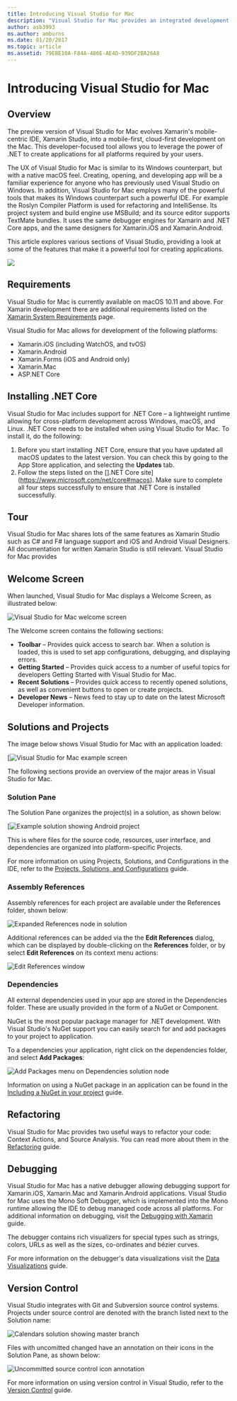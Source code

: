 ```yaml
---
title: Introducing Visual Studio for Mac
description: "Visual Studio for Mac provides an integrated development environment to build .NET applications on macOS, including ASP.NET Core websites and Xamarin projects for iOS, Android, Mac, and Xamarin.Forms."
author: asb3993
ms.author: amburns
ms.date: 01/20/2017
ms.topic: article
ms.assetid: 79EBE10A-F84A-486E-AE4D-939DF2BA26A8
---
```


# Introducing Visual Studio for Mac

## Overview

The preview version of Visual Studio for Mac evolves Xamarin's mobile-centric IDE, Xamarin Studio, into a mobile-first, cloud-first development on the Mac. This developer-focused tool allows you to leverage the power of .NET to create applications for all platforms required by your users.

The UX of Visual Studio for Mac is similar to its Windows counterpart, but with a native macOS feel. Creating, opening, and developing app will be a familiar experience for anyone who has previously used Visual Studio on Windows. In addition, Visual Studio for Mac employs many of the powerful tools that makes its Windows counterpart such a powerful IDE. For example the Roslyn Compiler Platform is used for refactoring and IntelliSense. Its project system and build engine use MSBuild; and its source editor supports TextMate bundles. It uses the same debugger engines for Xamarin and .NET Core apps, and the same designers for Xamarin.iOS and Xamarin.Android.

This article explores various sections of Visual Studio, providing a look at some of the features that make it a powerful tool for creating applications.

![](visual-studio-mac-preview.png)

## Requirements

Visual Studio for Mac is currently available on macOS 10.11 and above. For Xamarin development there are additional requirements listed on the [Xamarin System Requirements](https://developer.xamarin.com/guides/cross-platform/getting_started/requirements/#macOS_Requirements) page.

Visual Studio for Mac allows for development of the following platforms:

* Xamarin.iOS (including WatchOS, and tvOS)
* Xamarin.Android
* Xamarin.Forms (iOS and Android only)
* Xamarin.Mac
* ASP.NET Core

## Installing .NET Core

Visual Studio for Mac includes support for .NET Core – a lightweight runtime allowing for cross-platform development across Windows, macOS, and Linux. .NET Core needs to be installed when using Visual Studio for Mac. To install it, do the following:

1. Before you start installing .NET Core, ensure that you have updated all macOS updates to the latest version. You can check this by going to the App Store application, and selecting the **Updates** tab.
2. Follow the steps listed on the [].NET Core site](https://www.microsoft.com/net/core#macos). Make sure to complete all four steps successfully to ensure that .NET Core is installed successfully.

## Tour

Visual Studio for Mac shares lots of the same features as Xamarin Studio such as C# and F# language support and iOS and Android Visual Designers. All documentation for written Xamarin Studio is still relevant. Visual Studio for Mac provides


## Welcome Screen

When launched, Visual Studio for Mac displays a Welcome Screen, as illustrated below:

![](media/image16.png "Visual Studio for Mac welcome screen")

The Welcome screen contains the following sections:

* **Toolbar** – Provides quick access to search bar. When a solution is loaded, this is used to set app configurations, debugging, and displaying errors.
* **Getting Started** – Provides quick access to a number of useful topics for developers Getting Started with Visual Studio for Mac.
* **Recent Solutions** – Provides quick access to recently opened solutions, as well as convenient buttons to open or create projects.
* **Developer News** – News feed to stay up to date on the latest Microsoft Developer information.

## Solutions and Projects

The image below shows Visual Studio for Mac with an application loaded:

[![](media/image17.png "Visual Studio for Mac example screen")

The following sections provide an overview of the major areas in Visual Studio for Mac.

### Solution Pane

The Solution Pane organizes the project(s) in a solution, as shown below:

[![](media/image18.png "Example solution showing Android project")

This is where files for the source code, resources, user interface, and dependencies are organized into platform-specific Projects.

For more information on using Projects, Solutions, and Configurations in the IDE, refer to the [Projects, Solutions, and Configurations](https://developer.xamarin.com/guides/cross-platform/xamarin-studio/projects-and-solutions/) guide.

### Assembly References

Assembly references for each project are available under the References folder, shown below:

![](media/image19.png "Expanded References node in solution")

Additional references can be added via the the **Edit References** dialog, which can be displayed by double-clicking on the **References** folder, or by select **Edit References** on its context menu actions:

![](media/image20.png "Edit References window")

### Dependencies

All external dependencies used in your app are stored in the Dependencies folder. These are usually provided in the form of a NuGet or Component.

NuGet is the most popular package manager for .NET development. With Visual Studio's NuGet support you can easily search for and add packages to your project to application.

To a dependencies your application, right click on the dependencies folder, and select **Add Packages**:

![](media/image21.png "Add Packages menu on Dependencies solution node")

Information on using a NuGet package in an application can be found in the [Including a NuGet in your project](/guides/cross-platform/xamarin-studio/nuget_walkthrough/) guide.

## Refactoring

Visual Studio for Mac provides two useful ways to refactor your code: Context Actions, and Source Analysis. You can read more about them in the [Refactoring](https://developer.xamarin.com/guides/cross-platform/xamarin-studio/refactoring/) guide.

## Debugging

Visual Studio for Mac has a native debugger allowing debugging support for Xamarin.iOS, Xamarin.Mac and Xamarin.Android applications. Visual Studio for Mac uses the Mono Soft Debugger, which is implemented into the Mono runtime allowing the IDE to debug managed code across all platforms. For additional information on debugging, visit the [Debugging with Xamarin](https://developer.xamarin.com/guides/cross-platform/xamarin-studio/debugging_with_xamarin/) guide.

The debugger contains rich visualizers for special types such as strings, colors, URLs as well as the sizes, co-ordinates and bézier curves.

For more information on the debugger's data visualizations visit the [Data Visualizations](https://developer.xamarin.com/guides/cross-platform/xamarin-studio/debugging_with_xamarin/data_visualizations/) guide.

## Version Control

Visual Studio integrates with Git and Subversion source control systems. Projects under source control are denoted with the branch listed next to the Solution name:

![](media/image22.png "Calendars solution showing master branch")

Files with uncomitted changed have an annotation on their icons in the Solution Pane, as shown below:

![](media/image23.png "Uncommitted source control icon annotation")

For more information on using version control in Visual Studio, refer to the [Version Control](https://developer.xamarin.com/guides/cross-platform/xamarin-studio/version-control/) guide.
